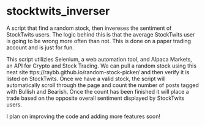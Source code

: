 # stocktwits_inverser
A script that find a random stock, then invereses the sentiment of StockTwits users. The logic behind this is that the average StockTwits user is going to be wrong more often than not. This is done on a paper trading account and is just for fun.

This script utilizies Selenium, a web automation tool, and Alpaca Markets, an API for Crypto and Stock Trading. We can pull a random stock using this neat site ttps://raybb.github.io/random-stock-picker/ and then verify it is listed on StockTwits. Once we have a valid stock, the script will automatically scroll through the page and count the number of posts tagged with Bullish and Bearish. Once the count has been finished it will place a trade based on the opposite overall sentiment displayed by StockTwits users.

I plan on improving the code and adding more features soon! 
